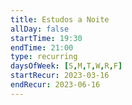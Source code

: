 ```yaml
---
title: Estudos a Noite
allDay: false
startTime: 19:30
endTime: 21:00
type: recurring
daysOfWeek: [S,M,T,W,R,F]
startRecur: 2023-03-16
endRecur: 2023-06-16
---
```

